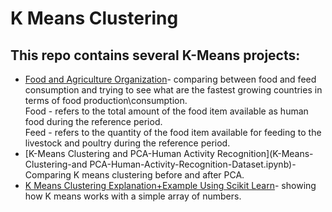 # K Means Clustering

## This repo contains several K-Means projects:
* [Food and Agriculture Organization](Food_and_Agriculture_Organization.ipynb)- comparing between food and feed consumption and trying to see what are the fastest growing countries in terms of food production\consumption.  
Food - refers to the total amount of the food item available as human food during the reference period.  
Feed - refers to the quantity of the food item available for feeding to the livestock and poultry during the reference period.  
* [K-Means Clustering and PCA-Human Activity Recognition](K-Means-Clustering-and PCA-Human-Activity-Recognition-Dataset.ipynb)- Comparing K means clustering before and after PCA.
* [K Means Clustering Explanation+Example Using Scikit Learn](K-Means_Clustering_Explanation+Example_Using_Scikit-Learn.ipynb)- showing how K means works with a simple array of numbers. 
